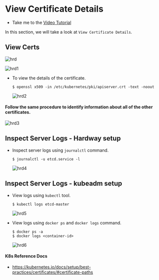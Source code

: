 # View Certificate Details

  - Take me to the [Video Tutorial](https://kodekloud.com/topic/view-certificate-details-2/)

In this section, we will take a look at `View Certificate Details`.

## View Certs
 ![hrd](../../images/hrd.PNG)

 ![hrd1](../../images/hrd1.PNG)

 - To view the details of the certificate.
   ```
   $ openssl x509 -in /etc/kubernetes/pki/apiserver.crt -text -noout
   ```

   ![hrd2](../../images/hrd2.PNG)

#### Follow the same procedure to identify information about all of the other certificates.

   ![hrd3](../../images/hrd3.PNG)

## Inspect Server Logs - Hardway setup
- Inspect server logs using `journalctl` command.
  ```
  $ journalctl -u etcd.service -l
  ```

  ![hrd4](../../images/hrd4.PNG)

## Inspect Server Logs - kubeadm setup
- View logs using `kubectl` tool.
  ```
  $ kubectl logs etcd-master
  ```
  ![hrd5](../../images/hrd5.PNG)

- View logs using `docker ps` and `docker logs` command.
  ```
  $ docker ps -a
  $ docker logs <container-id>
  ```
  ![hrd6](../../images/hrd6.PNG)

#### K8s Reference Docs

- https://kubernetes.io/docs/setup/best-practices/certificates/#certificate-paths
  
